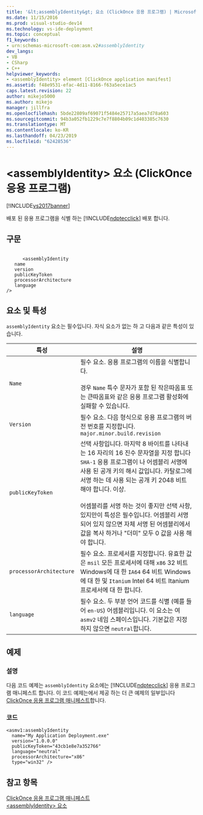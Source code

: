 ```yaml
---
title: '&lt;assemblyIdentity&gt; 요소 (ClickOnce 응용 프로그램) | Microsoft Docs'
ms.date: 11/15/2016
ms.prod: visual-studio-dev14
ms.technology: vs-ide-deployment
ms.topic: conceptual
f1_keywords:
- urn:schemas-microsoft-com:asm.v2#assemblyIdentity
dev_langs:
- VB
- CSharp
- C++
helpviewer_keywords:
- <assemblyIdentity> element [ClickOnce application manifest]
ms.assetid: f48e9531-efac-4d11-8166-f63a5ece1ac5
caps.latest.revision: 22
author: mikejo5000
ms.author: mikejo
manager: jillfra
ms.openlocfilehash: 5bde22809af69071f5484e25717a5aea7d78a603
ms.sourcegitcommit: 94b3a052fb1229c7e7f8804b09c1d403385c7630
ms.translationtype: MT
ms.contentlocale: ko-KR
ms.lasthandoff: 04/23/2019
ms.locfileid: "62428536"
---
```

# <a name="ltassemblyidentitygt-element-clickonce-application"></a>&lt;assemblyIdentity&gt; 요소 (ClickOnce 응용 프로그램)
[!INCLUDE[vs2017banner](../includes/vs2017banner.md)]

배포 된 응용 프로그램을 식별 하는 [!INCLUDE[ndptecclick](../includes/ndptecclick-md.md)] 배포 합니다.  
  
## <a name="syntax"></a>구문  
  
```  
  
      <assemblyIdentity   
   name  
   version  
   publicKeyToken  
   processorArchitecture  
   language  
/>  
```  
  
## <a name="elements-and-attributes"></a>요소 및 특성  
 `assemblyIdentity` 요소는 필수입니다. 자식 요소가 없는 하 고 다음과 같은 특성이 있습니다.  
  
|특성|설명|  
|---------------|-----------------|  
|`Name`|필수 요소. 응용 프로그램의 이름을 식별합니다.<br /><br /> 경우 `Name` 특수 문자가 포함 된 작은따옴표 또는 큰따옴표와 같은 응용 프로그램 활성화에 실패할 수 있습니다.|  
|`Version`|필수 요소. 다음 형식으로 응용 프로그램의 버전 번호를 지정합니다. `major.minor.build.revision`|  
|`publicKeyToken`|선택 사항입니다. 마지막 8 바이트를 나타내는 16 자리의 16 진수 문자열을 지정 합니다 `SHA-1` 응용 프로그램이 나 어셈블리 서명에 사용 된 공개 키의 해시 값입니다. 카탈로그에 서명 하는 데 사용 되는 공개 키 2048 비트 해야 합니다. 이상.<br /><br /> 어셈블리를 서명 하는 것이 좋지만 선택 사항, 있지만이 특성은 필수입니다. 어셈블리 서명 되어 있지 않으면 자체 서명 된 어셈블리에서 값을 복사 하거나 "더미" 모두 0 값을 사용 해야 합니다.|  
|`processorArchitecture`|필수 요소. 프로세서를 지정합니다. 유효한 값은 `msil` 모든 프로세서에 대해 `x86` 32 비트 Windows에 대 한 `IA64` 64 비트 Windows에 대 한 및 `Itanium` Intel 64 비트 Itanium 프로세서에 대 한 합니다.|  
|`language`|필수 요소. 두 부분 언어 코드를 식별 (예를 들어 `en-US`) 어셈블리입니다. 이 요소는 여 `asmv2` 네임 스페이스입니다. 기본값은 지정 하지 않으면 `neutral`합니다.|  
  
## <a name="examples"></a>예제  
  
### <a name="description"></a>설명  
 다음 코드 예제는 `assemblyIdentity` 요소에는 [!INCLUDE[ndptecclick](../includes/ndptecclick-md.md)] 응용 프로그램 매니페스트 합니다. 이 코드 예제는에서 제공 하는 더 큰 예제의 일부입니다 [ClickOnce 응용 프로그램 매니페스트](../deployment/clickonce-application-manifest.md)합니다.  
  
### <a name="code"></a>코드  
  
```  
<asmv1:assemblyIdentity   
  name="My Application Deployment.exe"   
  version="1.0.0.0"   
  publicKeyToken="43cb1e8e7a352766"   
  language="neutral"   
  processorArchitecture="x86"   
  type="win32" />  
```  
  
## <a name="see-also"></a>참고 항목  
 [ClickOnce 응용 프로그램 매니페스트](../deployment/clickonce-application-manifest.md)   
 [\<assemblyIdentity> 요소](../deployment/assemblyidentity-element-clickonce-deployment.md)
